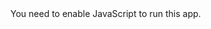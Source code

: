 <!doctype html><html lang="en"><head><meta charset="utf-8"/><link rel="icon" href="/solarshower/favicon.ico"/><meta name="viewport" content="width=device-width,initial-scale=1"/><meta name="theme-color" content="#000000"/><meta name="description" content="CPVC Solar Shower Calculator"/><link rel="manifest" href="/solarshower/manifest.json"/><title>CPVC Solar Shower Calculator</title><link href="/solarshower/static/css/2.4c97ca4f.chunk.css" rel="stylesheet"><link href="/solarshower/static/css/main.9d5b29c0.chunk.css" rel="stylesheet"></head><body><noscript>You need to enable JavaScript to run this app.</noscript><div id="root"></div><script src="https://kit.fontawesome.com/f4d8905844.js" crossorigin="anonymous"></script><script>!function(e){function r(r){for(var n,a,i=r[0],c=r[1],l=r[2],f=0,p=[];f<i.length;f++)a=i[f],Object.prototype.hasOwnProperty.call(o,a)&&o[a]&&p.push(o[a][0]),o[a]=0;for(n in c)Object.prototype.hasOwnProperty.call(c,n)&&(e[n]=c[n]);for(s&&s(r);p.length;)p.shift()();return u.push.apply(u,l||[]),t()}function t(){for(var e,r=0;r<u.length;r++){for(var t=u[r],n=!0,i=1;i<t.length;i++){var c=t[i];0!==o[c]&&(n=!1)}n&&(u.splice(r--,1),e=a(a.s=t[0]))}return e}var n={},o={1:0},u=[];function a(r){if(n[r])return n[r].exports;var t=n[r]={i:r,l:!1,exports:{}};return e[r].call(t.exports,t,t.exports,a),t.l=!0,t.exports}a.e=function(e){var r=[],t=o[e];if(0!==t)if(t)r.push(t[2]);else{var n=new Promise((function(r,n){t=o[e]=[r,n]}));r.push(t[2]=n);var u,i=document.createElement("script");i.charset="utf-8",i.timeout=120,a.nc&&i.setAttribute("nonce",a.nc),i.src=function(e){return a.p+"static/js/"+({}[e]||e)+"."+{3:"80e8b272"}[e]+".chunk.js"}(e);var c=new Error;u=function(r){i.onerror=i.onload=null,clearTimeout(l);var t=o[e];if(0!==t){if(t){var n=r&&("load"===r.type?"missing":r.type),u=r&&r.target&&r.target.src;c.message="Loading chunk "+e+" failed.\n("+n+": "+u+")",c.name="ChunkLoadError",c.type=n,c.request=u,t[1](c)}o[e]=void 0}};var l=setTimeout((function(){u({type:"timeout",target:i})}),12e4);i.onerror=i.onload=u,document.head.appendChild(i)}return Promise.all(r)},a.m=e,a.c=n,a.d=function(e,r,t){a.o(e,r)||Object.defineProperty(e,r,{enumerable:!0,get:t})},a.r=function(e){"undefined"!=typeof Symbol&&Symbol.toStringTag&&Object.defineProperty(e,Symbol.toStringTag,{value:"Module"}),Object.defineProperty(e,"__esModule",{value:!0})},a.t=function(e,r){if(1&r&&(e=a(e)),8&r)return e;if(4&r&&"object"==typeof e&&e&&e.__esModule)return e;var t=Object.create(null);if(a.r(t),Object.defineProperty(t,"default",{enumerable:!0,value:e}),2&r&&"string"!=typeof e)for(var n in e)a.d(t,n,function(r){return e[r]}.bind(null,n));return t},a.n=function(e){var r=e&&e.__esModule?function(){return e.default}:function(){return e};return a.d(r,"a",r),r},a.o=function(e,r){return Object.prototype.hasOwnProperty.call(e,r)},a.p="/solarshower/",a.oe=function(e){throw console.error(e),e};var i=this["webpackJsonpsolar-shower"]=this["webpackJsonpsolar-shower"]||[],c=i.push.bind(i);i.push=r,i=i.slice();for(var l=0;l<i.length;l++)r(i[l]);var s=c;t()}([])</script><script src="/solarshower/static/js/2.28a0264f.chunk.js"></script><script src="/solarshower/static/js/main.f972b192.chunk.js"></script></body></html>